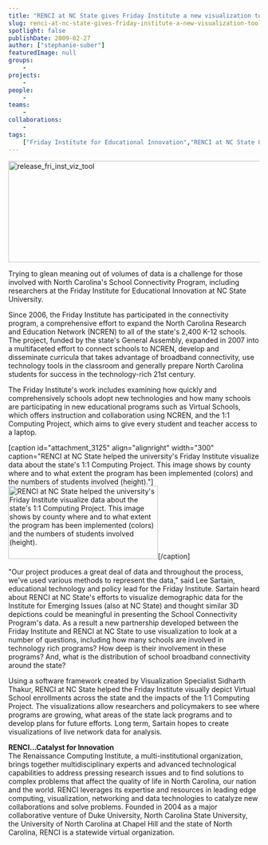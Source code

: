 ```yaml
---
title: "RENCI at NC State gives Friday Institute a new visualization tool"
slug: renci-at-nc-state-gives-friday-institute-a-new-visualization-tool
spotlight: false
publishDate: 2009-02-27
author: ["stephanie-suber"]
featuredImage: null
groups:
    - 
projects:
    - 
people:
    - 
teams: 
    - 
collaborations:
    - 
tags:
    ["Friday Institute for Educational Innovation","RENCI at NC State University","Sidharth Thakur"]
---
```

<p><a href="https://www.renci.org/wp-content/uploads/2009/02/release_fri_inst_viz_tool.jpg"><img class="alignnone size-large wp-image-3123" title="release_fri_inst_viz_tool" src="https://www.renci.org/wp-content/uploads/2009/02/release_fri_inst_viz_tool-630x203.jpg" alt="release_fri_inst_viz_tool" width="630" height="203" /></a></p>

<p>Trying to glean meaning out of volumes of data is a challenge for those involved with North Carolina's School Connectivity Program, including researchers at the Friday Institute for Educational Innovation at NC State University.</p>

<p>Since 2006, the Friday Institute has participated in the connectivity program, a comprehensive effort to expand the North Carolina Research and Education Network (NCREN) to all of the state's 2,400 K-12 schools. The project, funded by the state's General Assembly, expanded in 2007 into a multifaceted effort to connect schools to NCREN, develop and disseminate curricula that takes advantage of broadband connectivity, use technology tools in the classroom and generally prepare North Carolina students for success in the technology-rich 21st century.</p>

<p>The Friday Institute's work includes examining how quickly and comprehensively schools adopt new technologies and how many schools are participating in new educational programs such as Virtual Schools, which offers instruction and collaboration using NCREN, and the 1:1 Computing Project, which aims to give every student and teacher access to a laptop.</p>

[caption id="attachment_3125" align="alignright" width="300" caption="RENCI at NC State helped the university's Friday Institute visualize data about the state's 1:1 Computing Project. This image shows by county where and to what extent the program has been implemented (colors) and the numbers of students involved (height)."]<a href="https://www.renci.org/wp-content/uploads/2009/02/release_fri_inst_viz_tool_full_img.jpg"><img class="size-medium wp-image-3125" title="release_fri_inst_viz_tool_full_img" src="https://www.renci.org/wp-content/uploads/2009/02/release_fri_inst_viz_tool_full_img-300x146.jpg" alt="RENCI at NC State helped the university's Friday Institute visualize data about the state's 1:1 Computing Project. This image shows by county where and to what extent the program has been implemented (colors) and the numbers of students involved (height)." width="300" height="146" /></a>[/caption]

<p>"Our project produces a great deal of data and throughout the process, we've used various methods to represent the data," said Lee Sartain, educational technology and policy lead for the Friday Institute. Sartain heard about RENCI at NC State's efforts to visualize demographic data for the Institute for Emerging Issues (also at NC State) and thought similar 3D depictions could be meaningful in presenting the School Connectivity Program's data. As a result a new partnership developed between the Friday Institute and RENCI at NC State to use visualization to look at a number of questions, including how many schools are involved in technology rich programs? How deep is their involvement in these programs? And, what is the distribution of school broadband connectivity around the state?</p>

<p>Using a software framework created by Visualization Specialist Sidharth Thakur, RENCI at NC State helped the Friday Institute visually depict Virtual School enrollments across the state and the impacts of the 1:1 Computing Project. The visualizations allow researchers and policymakers to see where programs are growing, what areas of the state lack programs and to develop plans for future efforts. Long term, Sartain hopes to create visualizations of live network data for analysis.</p>

<p><strong>RENCI…Catalyst for Innovation </strong><br />
 The Renaissance Computing Institute, a multi-institutional organization, brings together multidisciplinary experts and advanced technological capabilities to address pressing research issues and to find solutions to complex problems that affect the quality of life in North Carolina, our nation and the world. RENCI leverages its expertise and resources in leading edge computing, visualization, networking and data technologies to catalyze new collaborations and solve problems. Founded in 2004 as a major collaborative venture of Duke University, North Carolina State University, the University of North Carolina at Chapel Hill and the state of North Carolina, RENCI is a statewide virtual organization.</p>
